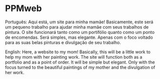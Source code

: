 # PPMweb
Português:
Aqui está, um site para minha mamãe!
Basicamente, este será um pequeno trabalho para ajudar minha mamãe com seus trabalhos de pintura. 
O site funcionará tanto como um portifólio quanto como um ponto de encomendas. 
Será simples, mas elegante. Apenas com o foco voltado para as suas belas pinturas e divulgação de seu trabalho.  

English:
Here, a website to my mom!
Basically, this will be a little work to help my mom with her painting work. 
The site will function both as a portfolio and as a point of order. 
It will be simple but elegant. Only with the focus turned to the beautiful paintings of my mother and the divulgation of her work.
